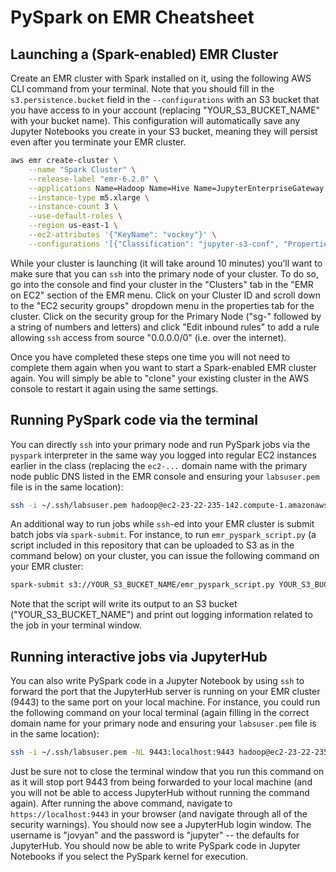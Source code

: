 # PySpark on EMR Cheatsheet

## Launching a (Spark-enabled) EMR Cluster

Create an EMR cluster with Spark installed on it, using the following AWS CLI command from your terminal. Note that you should fill in the `s3.persistence.bucket` field in the `--configurations` with an S3 bucket that you have access to in your account (replacing "YOUR_S3_BUCKET_NAME" with your bucket name). This configuration will automatically save any Jupyter Notebooks you create in your S3 bucket, meaning they will persist even after you terminate your EMR cluster.

```bash
aws emr create-cluster \
    --name "Spark Cluster" \
    --release-label "emr-6.2.0" \
    --applications Name=Hadoop Name=Hive Name=JupyterEnterpriseGateway Name=JupyterHub Name=Livy Name=Pig Name=Spark Name=Tez \
    --instance-type m5.xlarge \
    --instance-count 3 \
    --use-default-roles \
    --region us-east-1 \
    --ec2-attributes '{"KeyName": "vockey"}' \
    --configurations '[{"Classification": "jupyter-s3-conf", "Properties": {"s3.persistence.enabled": "true", "s3.persistence.bucket": "cgaspard-survey"}}]'
```

While your cluster is launching (it will take around 10 minutes) you'll want to make sure that you can `ssh` into the primary node of your cluster. To do so, go into the console and find your cluster in the "Clusters" tab in the "EMR on EC2" section of the EMR menu. Click on your Cluster ID and scroll down to the "EC2 security groups" dropdown menu in the properties tab for the cluster. Click on the security group for the Primary Node ("sg-" followed by a string of numbers and letters) and click "Edit inbound rules" to add a rule allowing `ssh` access from source "0.0.0.0/0" (i.e. over the internet). 

Once you have completed these steps one time you will not need to complete them again when you want to start a Spark-enabled EMR cluster again. You will simply be able to "clone" your existing cluster in the AWS console to restart it again using the same settings.

## Running PySpark code via the terminal

You can directly `ssh` into your primary node and run PySpark jobs via the `pyspark` interpreter in the same way you logged into regular EC2 instances earlier in the class (replacing the `ec2-...` domain name with the primary node public DNS listed in the EMR console and ensuring your `labsuser.pem` file is in the same location):

```bash
ssh -i ~/.ssh/labsuser.pem hadoop@ec2-23-22-235-142.compute-1.amazonaws.com
```

An additional way to run jobs while `ssh`-ed into your EMR cluster is submit batch jobs via `spark-submit`. For instance, to run `emr_pyspark_script.py` (a script included in this repository that can be uploaded to S3 as in the command below) on your cluster, you can issue the following command on your EMR cluster:

```bash
spark-submit s3://YOUR_S3_BUCKET_NAME/emr_pyspark_script.py YOUR_S3_BUCKET_NAME
```

Note that the script will write its output to an S3 bucket ("YOUR_S3_BUCKET_NAME") and print out logging information related to the job in your terminal window.

## Running interactive jobs via JupyterHub

You can also write PySpark code in a Jupyter Notebook by using `ssh` to forward the port that the JupyterHub server is running on your EMR cluster (9443) to the same port on your local machine. For instance, you could run the following command on your local terminal (again filling in the correct domain name for your primary node and ensuring your `labsuser.pem` file is in the same location):

```bash
ssh -i ~/.ssh/labsuser.pem -NL 9443:localhost:9443 hadoop@ec2-23-22-235-142.compute-1.amazonaws.com
```

Just be sure not to close the terminal window that you run this command on as it will stop port 9443 from being forwarded to your local machine (and you will not be able to access JupyterHub without running the command again). 
After running the above command, navigate to `https://localhost:9443` in your browser (and navigate through all of the security warnings). You should now see a JupyterHub login window. The username is "jovyan" and the password is "jupyter" -- the defaults for JupyterHub. You should now be able to write PySpark code in Jupyter Notebooks if you select the PySpark kernel for execution.
